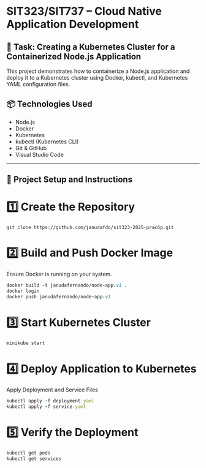 # SIT323/SIT737 – Cloud Native Application Development

## 🧠 Task: Creating a Kubernetes Cluster for a Containerized Node.js Application

This project demonstrates how to containerize a Node.js application and deploy it to a Kubernetes cluster using Docker, kubectl, and Kubernetes YAML configuration files.


## 📦 Technologies Used

- Node.js
- Docker
- Kubernetes
- kubectl (Kubernetes CLI)
- Git & GitHub
- Visual Studio Code

---

## 🚀 Project Setup and Instructions

# 1️⃣ Create the Repository
```git clone https://github.com/janudafdo/sit323-2025-prac6p.git```


# 2️⃣ Build and Push Docker Image
Ensure Docker is running on your system.

```ruby
docker build -t janudafernando/node-app:v1 .
docker login
docker push janudafernando/node-app:v1
```


# 3️⃣ Start Kubernetes Cluster
```ruby
minikube start
```


# 4️⃣ Deploy Application to Kubernetes
Apply Deployment and Service Files<br>
```ruby
kubectl apply -f deployment.yaml
kubectl apply -f service.yaml
```


# 5️⃣ Verify the Deployment
```ruby
kubectl get pods
kubectl get services
```



